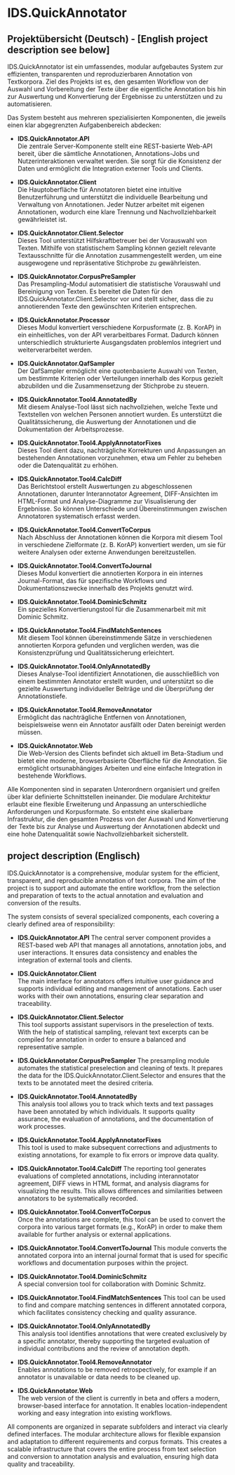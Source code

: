 # IDS.QuickAnnotator

## Projektübersicht (Deutsch) - [English project description see below]

IDS.QuickAnnotator ist ein umfassendes, modular aufgebautes System zur effizienten, transparenten und reproduzierbaren Annotation von Textkorpora. Ziel des Projekts ist es, den gesamten Workflow von der Auswahl und Vorbereitung der Texte über die eigentliche Annotation bis hin zur Auswertung und Konvertierung der Ergebnisse zu unterstützen und zu automatisieren.

Das System besteht aus mehreren spezialisierten Komponenten, die jeweils einen klar abgegrenzten Aufgabenbereich abdecken:

- **IDS.QuickAnnotator.API**  
  Die zentrale Server-Komponente stellt eine REST-basierte Web-API bereit, über die sämtliche Annotationen, Annotations-Jobs und Nutzerinteraktionen verwaltet werden. Sie sorgt für die Konsistenz der Daten und ermöglicht die Integration externer Tools und Clients.

- **IDS.QuickAnnotator.Client**  
  Die Hauptoberfläche für Annotatoren bietet eine intuitive Benutzerführung und unterstützt die individuelle Bearbeitung und Verwaltung von Annotationen. Jeder Nutzer arbeitet mit eigenen Annotationen, wodurch eine klare Trennung und Nachvollziehbarkeit gewährleistet ist.

- **IDS.QuickAnnotator.Client.Selector**  
  Dieses Tool unterstützt Hilfskraftbetreuer bei der Vorauswahl von Texten. Mithilfe von statistischem Sampling können gezielt relevante Textausschnitte für die Annotation zusammengestellt werden, um eine ausgewogene und repräsentative Stichprobe zu gewährleisten.

- **IDS.QuickAnnotator.CorpusPreSampler**  
  Das Presampling-Modul automatisiert die statistische Vorauswahl und Bereinigung von Texten. Es bereitet die Daten für den IDS.QuickAnnotator.Client.Selector vor und stellt sicher, dass die zu annotierenden Texte den gewünschten Kriterien entsprechen.

- **IDS.QuickAnnotator.Processor**  
  Dieses Modul konvertiert verschiedene Korpusformate (z. B. KorAP) in ein einheitliches, von der API verarbeitbares Format. Dadurch können unterschiedlich strukturierte Ausgangsdaten problemlos integriert und weiterverarbeitet werden.

- **IDS.QuickAnnotator.QafSampler**  
  Der QafSampler ermöglicht eine quotenbasierte Auswahl von Texten, um bestimmte Kriterien oder Verteilungen innerhalb des Korpus gezielt abzubilden und die Zusammensetzung der Stichprobe zu steuern.

- **IDS.QuickAnnotator.Tool4.AnnotatedBy**  
  Mit diesem Analyse-Tool lässt sich nachvollziehen, welche Texte und Textstellen von welchen Personen annotiert wurden. Es unterstützt die Qualitätssicherung, die Auswertung der Annotationen und die Dokumentation der Arbeitsprozesse.

- **IDS.QuickAnnotator.Tool4.ApplyAnnotatorFixes**  
  Dieses Tool dient dazu, nachträgliche Korrekturen und Anpassungen an bestehenden Annotationen vorzunehmen, etwa um Fehler zu beheben oder die Datenqualität zu erhöhen.

- **IDS.QuickAnnotator.Tool4.CalcDiff**  
  Das Berichtstool erstellt Auswertungen zu abgeschlossenen Annotationen, darunter Interannotator Agreement, DIFF-Ansichten im HTML-Format und Analyse-Diagramme zur Visualisierung der Ergebnisse. So können Unterschiede und Übereinstimmungen zwischen Annotatoren systematisch erfasst werden.

- **IDS.QuickAnnotator.Tool4.ConvertToCorpus**  
  Nach Abschluss der Annotationen können die Korpora mit diesem Tool in verschiedene Zielformate (z. B. KorAP) konvertiert werden, um sie für weitere Analysen oder externe Anwendungen bereitzustellen.

- **IDS.QuickAnnotator.Tool4.ConvertToJournal**  
  Dieses Modul konvertiert die annotierten Korpora in ein internes Journal-Format, das für spezifische Workflows und Dokumentationszwecke innerhalb des Projekts genutzt wird.

- **IDS.QuickAnnotator.Tool4.DominicSchmitz**  
  Ein spezielles Konvertierungstool für die Zusammenarbeit mit mit Dominic Schmitz.

- **IDS.QuickAnnotator.Tool4.FindMatchSentences**  
  Mit diesem Tool können übereinstimmende Sätze in verschiedenen annotierten Korpora gefunden und verglichen werden, was die Konsistenzprüfung und Qualitätssicherung erleichtert.

- **IDS.QuickAnnotator.Tool4.OnlyAnnotatedBy**  
  Dieses Analyse-Tool identifiziert Annotationen, die ausschließlich von einem bestimmten Annotator erstellt wurden, und unterstützt so die gezielte Auswertung individueller Beiträge und die Überprüfung der Annotationstiefe.

- **IDS.QuickAnnotator.Tool4.RemoveAnnotator**  
  Ermöglicht das nachträgliche Entfernen von Annotationen, beispielsweise wenn ein Annotator ausfällt oder Daten bereinigt werden müssen.

- **IDS.QuickAnnotator.Web**  
  Die Web-Version des Clients befindet sich aktuell im Beta-Stadium und bietet eine moderne, browserbasierte Oberfläche für die Annotation. Sie ermöglicht ortsunabhängiges Arbeiten und eine einfache Integration in bestehende Workflows.

Alle Komponenten sind in separaten Unterordnern organisiert und greifen über klar definierte Schnittstellen ineinander. Die modulare Architektur erlaubt eine flexible Erweiterung und Anpassung an unterschiedliche Anforderungen und Korpusformate. So entsteht eine skalierbare Infrastruktur, die den gesamten Prozess von der Auswahl und Konvertierung der Texte bis zur Analyse und Auswertung der Annotationen abdeckt und eine hohe Datenqualität sowie Nachvollziehbarkeit sicherstellt.

## project description (Englisch)

IDS.QuickAnnotator is a comprehensive, modular system for the efficient, transparent, and reproducible annotation of text corpora. The aim of the project is to support and automate the entire workflow, from the selection and preparation of texts to the actual annotation and evaluation and conversion of the results.

The system consists of several specialized components, each covering a clearly defined area of responsibility:

- **IDS.QuickAnnotator.API**
The central server component provides a REST-based web API that manages all annotations, annotation jobs, and user interactions. It ensures data consistency and enables the integration of external tools and clients.

- **IDS.QuickAnnotator.Client**  
  The main interface for annotators offers intuitive user guidance and supports individual editing and management of annotations. Each user works with their own annotations, ensuring clear separation and traceability.

- **IDS.QuickAnnotator.Client.Selector**  
  This tool supports assistant supervisors in the preselection of texts. With the help of statistical sampling, relevant text excerpts can be compiled for annotation in order to ensure a balanced and representative sample.

- **IDS.QuickAnnotator.CorpusPreSampler**
The presampling module automates the statistical preselection and cleaning of texts. It prepares the data for the IDS.QuickAnnotator.Client.Selector and ensures that the texts to be annotated meet the desired criteria.

- **IDS.QuickAnnotator.Tool4.AnnotatedBy**  
  This analysis tool allows you to track which texts and text passages have been annotated by which individuals. It supports quality assurance, the evaluation of annotations, and the documentation of work processes.

- **IDS.QuickAnnotator.Tool4.ApplyAnnotatorFixes**  
  This tool is used to make subsequent corrections and adjustments to existing annotations, for example to fix errors or improve data quality.

- **IDS.QuickAnnotator.Tool4.CalcDiff**
The reporting tool generates evaluations of completed annotations, including interannotator agreement, DIFF views in HTML format, and analysis diagrams for visualizing the results. This allows differences and similarities between annotators to be systematically recorded.

- **IDS.QuickAnnotator.Tool4.ConvertToCorpus**  
  Once the annotations are complete, this tool can be used to convert the corpora into various target formats (e.g., KorAP) in order to make them available for further analysis or external applications.

- **IDS.QuickAnnotator.Tool4.ConvertToJournal**
This module converts the annotated corpora into an internal journal format that is used for specific workflows and documentation purposes within the project.

- **IDS.QuickAnnotator.Tool4.DominicSchmitz**  
  A special conversion tool for collaboration with Dominic Schmitz.

- **IDS.QuickAnnotator.Tool4.FindMatchSentences**
This tool can be used to find and compare matching sentences in different annotated corpora, which facilitates consistency checking and quality assurance.

- **IDS.QuickAnnotator.Tool4.OnlyAnnotatedBy**  
  This analysis tool identifies annotations that were created exclusively by a specific annotator, thereby supporting the targeted evaluation of individual contributions and the review of annotation depth.

- **IDS.QuickAnnotator.Tool4.RemoveAnnotator**  
  Enables annotations to be removed retrospectively, for example if an annotator is unavailable or data needs to be cleaned up.

- **IDS.QuickAnnotator.Web**  
  The web version of the client is currently in beta and offers a modern, browser-based interface for annotation. It enables location-independent working and easy integration into existing workflows.

All components are organized in separate subfolders and interact via clearly defined interfaces. The modular architecture allows for flexible expansion and adaptation to different requirements and corpus formats. This creates a scalable infrastructure that covers the entire process from text selection and conversion to annotation analysis and evaluation, ensuring high data quality and traceability.